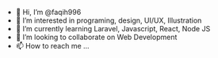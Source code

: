 - 👋 Hi, I’m @faqih996
- 👀 I’m interested in programing, design, UI/UX, Illustration
- 🌱 I’m currently learning Laravel, Javascript, React, Node JS
- 💞️ I’m looking to collaborate on Web Development
- 📫 How to reach me ...

<!---
faqih996/faqih996 is a ✨ special ✨ repository because its `README.md` (this file) appears on your GitHub profile.
You can click the Preview link to take a look at your changes.
--->
